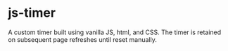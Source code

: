 # js-timer
A custom timer built using vanilla JS, html, and CSS. The timer is retained on subsequent page refreshes until reset manually.
